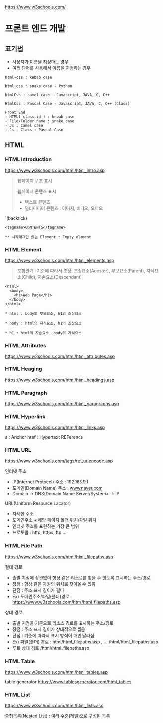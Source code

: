 https://www.w3schools.com/

# 프론트 엔드 개발 

## 표기법
- 사용자가 이름을 지정하는 경우
- 여러 단어를 사용해서 이름을 지정하는 경우  

```
html-css : kebab case

html_css : snake case - Python 

htmlCss : camel case - Javascript, JAVA, C, C++

HtmlCss : Pascal Case - Javascript, JAVA, C, C++ (Class)

Front End 
- HTML( class,id ) : kebab case 
- File/Folder name : snake case 
- Js : Camel case 
- Js - Class : Pascal Case 

```

## HTML 

### HTML Introduction 
https://www.w3schools.com/html/html_intro.asp

 > 웹페이지 구조 표시 
 > 
 > 웹페이지 콘텐츠 표시 
 >  - 텍스트 콘텐츠 
 >  - 멀티미디어 콘텐츠 : 이미지, 비디오, 오디오

`(backtick)

```
<tagname>CONTENTS</tagname>

** 시작태그만 있는 Element : Empty element 
```


### HTML Element
https://www.w3schools.com/html/html_elements.asp

> 포함관계
> -기준에 따라서 조상, 조상요소(Acestor), 부모요소(Parent), 자식요소(Child), 자손요소(Descendant)

```
<html>
  <body>
    <h1>Web Page</h1>
  </body>
</html>

* html : body의 부모요소, h1의 조상요소 

* body : html의 자식요소, h1의 조상요소

* h1 : html의 자손요소, body의 자식요소 

```

### HTML Attributes
https://www.w3schools.com/html/html_attributes.asp

### HTML Heaging
https://www.w3schools.com/html/html_headings.asp

### HTML Paragraph
https://www.w3schools.com/html/html_paragraphs.asp

### HTML Hyperlink
https://www.w3schools.com/html/html_links.asp

a : Anchor 
href :  Hypertext REFerence


### HTML URL
https://www.w3schools.com/tags/ref_urlencode.asp

인터넷 주소 
- IP(Internet Protocol) 주소 : 192.168.9.1
-  도메인(Domain Name) 주소 : www.naver.com 
-  Domain -> DNS(Domain Name Server/System> -> IP 

URL(Uniform Resource Lacator)
- 자세한 주소
- 도메인주소 + 해당 페이지 폴더 위치/파일 위치 
- 인터넷 주소를 표현하는 가장 큰 범위 
- 프로토콜 : http, https,  ftp ... 


### HTML File Path
https://www.w3schools.com/html/html_filepaths.asp

절대 경로
- 출발 지점에 상관없이 항상 같은 리소르를 찾을 수 잇도록 표시하는 주소/경로
- 장점 : 항상 같은 자원의 위치로 찾아올 수 있음 
- 단점 : 주소 표시 길이가 길다 
- Ex) 도메인주소/파일(폴더)경로 : https://www.w3schools.com/html/html_filepaths.asp

상대 경로
- 출발 지점을 기준으로 리소스 경로를 표시하는 주소/경로 
- 장점 : 주소 표시 길이가 상대적으로 짧음
- 단점 : 기준에 따라서 표시 방식이 매번 달라짐 
- Ex) 파일(폴더) 경로 : html/html_filepaths.asp ,  ...  /html/html_filepaths.asp
- 루트 상대 경로 /html/html_filepaths.asp

### HTML Table
https://www.w3schools.com/html/html_tables.asp

table generator
https://www.tablesgenerator.com/html_tables


### HTML List
https://www.w3schools.com/html/html_lists.asp

중첩목록(Nested List) : 여러 수준(레벨)으로 구성된 목록


